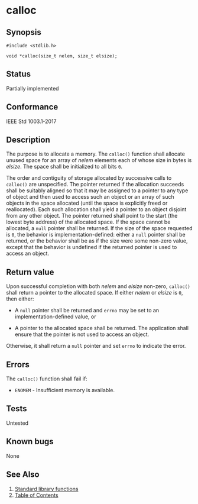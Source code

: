 # calloc

## Synopsis

`#include <stdlib.h>`

`void *calloc(size_t nelem, size_t elsize);`

## Status

Partially implemented

## Conformance

IEEE Std 1003.1-2017

## Description

The purpose is to allocate a memory. The `calloc()` function shall allocate unused space for an array of _nelem_
elements each of whose size in bytes is
_elsize_. The space shall be initialized to all bits `0`.

The order and contiguity of storage allocated by successive calls to `calloc()` are unspecified. The pointer returned if
the allocation succeeds shall be suitably aligned so that it may be assigned to a pointer to any type of object and then
used to access such an object or an array of such objects in the space allocated (until the space is explicitly freed or
reallocated). Each such allocation shall yield a pointer to an object disjoint from any other object. The pointer
returned shall point to the start (the lowest byte address) of the allocated space. If the space cannot be allocated, a
`null` pointer shall be returned. If the size of the space
requested is `0`, the behavior is implementation-defined: either a `null` pointer shall be returned, or the behavior
shall be as if the size were some non-zero value, except that the behavior is undefined if the returned pointer is used
to access an object.

## Return value

Upon successful completion with both _nelem_ and _elsize_ non-zero, `calloc()` shall return a pointer to the allocated
space. If either _nelem_ or _elsize_ is `0`, then either:

* A `null` pointer shall be returned and `errno` may be set to an implementation-defined value, or

* A pointer to the allocated space shall be returned. The application shall ensure that the pointer is not used to
access an object.

Otherwise, it shall return a `null` pointer and set `errno` to indicate the error.

## Errors

The `calloc()` function shall fail if:

* `ENOMEM` - Insufficient memory is available.

## Tests

Untested

## Known bugs

None

## See Also

1. [Standard library functions](../README.md)
2. [Table of Contents](../../../README.md)

